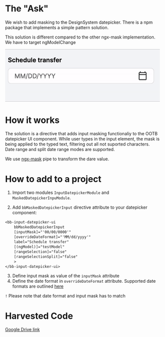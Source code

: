# The "Ask"
We wish to add masking to the DesignSystem datepicker. There is a npm package that implements a simple pattern solution.

This solution is different compared to the other ngx-mask implementation. We have to target ngModelChange

![](./readme/date-mask.gif)

# How it works
The solution is a directive that adds input masking functionaliy to the OOTB datepicker UI component. While user types in the input element, the mask is being applied to the typed text, filtering out all not suported characters. 
Date range and split date range modes are supported.

We use [ngx-mask](https://github.com/JsDaddy/ngx-mask) pipe to transform the dare value.

# How to add to a project

1. Import two modules `InputDatepickerModule` and `MaskedDatepickerInpuModule`.

3. Add `bbMaskedDatepickerInput` directive attribute to your datepicker component:

```
<bb-input-datepicker-ui
    bbMaskedDatepickerInput
    [inputMask]="'00/00/0000'"
    [overrideDateFormat]="'MM/dd/yyyy'"
    label="Schedule transfer"
    [(ngModel)]="testModel"
    [rangeSelection]="false"
    [rangeSelectionSplit]="false"
    >
</bb-input-datepicker-ui>
```

3. Define input mask as value of the  `inputMask` attribute
4. Define the date format in `overrideDateFormat` attribute. Supported date formats are outlined [here](https://designsystem.backbase.com/v2/web-components/input-datepicker/web#_properties)

`!` Please note that date format and input mask has to match 


# Harvested Code
[Google Drive link](https://drive.google.com/drive/u/2/folders/1n774E8-mszlQiSr-7X5ZzLIdU4pNlVF-)

